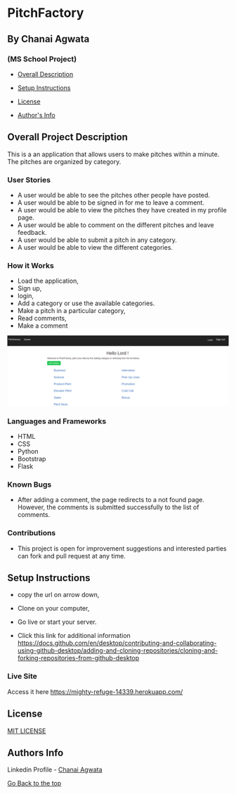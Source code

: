 # PitchFactory

## By Chanai Agwata
### (MS School Project)

* [Overall Description](https://github.com/chanaiagwata/Pitch-App#overall-project-description)

* [Setup Instructions](https://github.com/chanaiagwata/Pitch-App#setup-instructions)

* [License](https://github.com/chanaiagwata/Pitch-App#license)

* [Author's Info](https://github.com/chanaiagwata/Pitch-App#authors-info)

## Overall Project Description
<p>This is a an application that allows users to make pitches within a minute. The pitches are organized by category.</p>

### User Stories
* A user would be able to see the pitches other people have posted.
* A user would be able to be signed in for me to leave a comment.
* A user would be able to view the pitches they have created in my profile page.
* A user would be able to comment on the different pitches and leave feedback.
* A user would be able to submit a pitch in any category.
* A user would be able to view the different categories.
### How it Works
* Load the application,
* Sign up,
* login,
* Add a category or use the available categories.
* Make a pitch in a particular category,
* Read comments,
* Make a comment

![screenshot](https://raw.githubusercontent.com/chanaiagwata/Pitch-App/master/app/static/pitchscreen.png)
### Languages and Frameworks
* HTML
* CSS
* Python
* Bootstrap
* Flask
### Known Bugs
* After adding a comment, the page redirects to a not found page. However, the comments is submitted successfully to the list of comments.
### Contributions
* This project is open for improvement suggestions and interested parties can fork and pull request at any time.

## Setup Instructions
* copy the url on arrow down,
* Clone on your computer,
* Go live or start your server.

* Click this link for additional information https://docs.github.com/en/desktop/contributing-and-collaborating-using-github-desktop/adding-and-cloning-repositories/cloning-and-forking-repositories-from-github-desktop

### Live Site
Access it here   https://mighty-refuge-14339.herokuapp.com/


## License
[MIT LICENSE](LICENSE)


## Authors Info

Linkedin Profile - [Chanai Agwata](https://www.linkedin.com/in/chanai-agwata-90a345146/)

[Go Back to the top](#portfolio)

